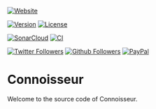 [![Website](https://img.shields.io/website?style=for-the-badge&url=https%3A%2F%2Fconnoisseur-c38b8.web.app%2F)](https://connoisseur-c38b8.web.app/)

[![Version](https://img.shields.io/github/package-json/v/myerffoeg/connoisseur?style=for-the-badge)](https://github.com/myerffoeg/connoisseur/blob/master/package.json)
[![License](https://img.shields.io/badge/License-Creative%20Commons%20BY--NC--ND%204.0-lightgrey.svg?style=for-the-badge)](LICENSE.md)

<!-- [![Code Coverage](https://img.shields.io/sonar/coverage/connoisseur?server=https%3A%2F%2Fsonarcloud.io&style=for-the-badge)](https://sonarcloud.io/dashboard?id=connoisseur) -->
[![SonarCloud](https://img.shields.io/sonar/quality_gate/connoisseur?server=https%3A%2F%2Fsonarcloud.io&style=for-the-badge)](https://sonarcloud.io/dashboard?id=connoisseur)
[![CI](https://img.shields.io/github/workflow/status/myerffoeg/connoisseur/firebase/master?style=for-the-badge)](https://github.com/myerffoeg/connoisseur/actions/workflows/firebase.yml)


[![Twitter Followers](https://img.shields.io/twitter/follow/myerffoeg.svg?logo=twitter&style=for-the-badge&label=Follow)](https://twitter.com/myerffoeg)
[![Github Followers](https://img.shields.io/github/followers/myerffoeg?logo=github&style=for-the-badge)](https://github.com/myerffoeg)
[![PayPal](https://img.shields.io/badge/Donate-PayPal-ff3f59.svg?style=for-the-badge)](https://www.paypal.me/myerffoeg)

# Connoisseur

Welcome to the source code of Connoisseur.
